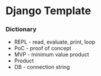 # Django Template

### Dictionary
- REPL - read, evaluate, print, loop
- PoC - proof of concept
- MVP - minimum value product
- Product  
- DB - connection string